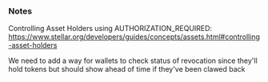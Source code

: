 ### Notes

Controlling Asset Holders using AUTHORIZATION_REQUIRED: https://www.stellar.org/developers/guides/concepts/assets.html#controlling-asset-holders

We need to add a way for wallets to check status of revocation since they'll hold tokens but should show ahead of time if they've been clawed back